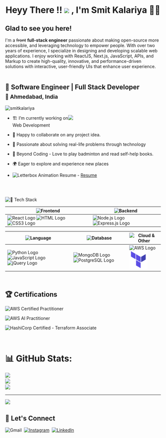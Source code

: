 
<h1 align="center">Heyy There !! <img src="https://camo.githubusercontent.com/d552948e7884c41fde2d32b9221d79f0df2076c7d824aaab954ca93f53d95884/68747470733a2f2f6d656469612e67697068792e636f6d2f6d656469612f6876524a434c467a6361737252346961377a2f67697068792e676966" width="40"/> , I'm Smit Kalariya 👨‍💻</h1>


## Glad to see you here! 



<body>I'm a <del>front</del> <b>full-stack engineer</b> passionate about making open-source more accessible, and leveraging technology to empower people. With over two years of experience, I specialize in designing and developing scalable web applications. I enjoy working with ReactJS, Next.js, JavaScript, APIs, and Markup to create high-quality, innovative, and performance-driven solutions with interactive, user-friendly UIs that enhance user experience.</body>
<br><br>


## 🚀 **Software Engineer | Full Stack Developer** <br> **<sub>📍 Ahmedabad, India</sub>**

<p align="left"> <img src="https://komarev.com/ghpvc/?username=smitkalariya&label=Profile%20views&color=0e75b6&style=flat" alt="smitkalariya" /> </p>

<img align="right" src="https://raw.githubusercontent.com/Gapur/Gapur/refs/heads/main/assets/coding.gif" width="300">

- 🏗️ I’m currently working on Web Development  
- 🤝 Happy to collaborate on any project idea.  
- 🧩 Passionate about solving real-life problems through technology  
- 🏸 Beyond Coding - Love to play badminton and read self-help books.  
- 🌍 Eager to explore and experience new places

-  <img src="https://raw.githubusercontent.com/Gapur/Gapur/refs/heads/main/assets/doc.gif" alt="Letterbox Animation" width="20">  Resume - <a href="your-resume-link.pdf" target="_blank">Resume</a>


<br><br>
  

![🚀 Tech Stack](https://img.shields.io/badge/🚀_Tech_Stack-blueviolet?style=for-the-badge&logoWidth=200)

| ![Frontend](https://img.shields.io/badge/Frontend-%F0%9F%9A%80-blue?style=for-the-badge&logoWidth=150) | ![Backend](https://img.shields.io/badge/Backend-%F0%9F%9A%80-green?style=for-the-badge&logoWidth=150) |
| --- | --- |
| <img src="https://upload.wikimedia.org/wikipedia/commons/a/a7/React-icon.svg" alt="React Logo" width="60" height="60"> <img src="https://upload.wikimedia.org/wikipedia/commons/6/61/HTML5_logo_and_wordmark.svg" alt="HTML Logo" width="60" height="60"> <img src="https://upload.wikimedia.org/wikipedia/commons/6/62/CSS3_logo.svg" alt="CSS3 Logo" width="60" height="60"> | <img src="https://upload.wikimedia.org/wikipedia/commons/d/d9/Node.js_logo.svg" alt="Node.js Logo" width="60" height="60"> <img src="https://upload.wikimedia.org/wikipedia/commons/6/64/Expressjs.png" alt="Express.js Logo" width="120" height="50"> |




| ![Language](https://img.shields.io/badge/Language-%F0%9F%9A%80-orange?style=for-the-badge&logoWidth=150) | ![Database](https://img.shields.io/badge/Database-%F0%9F%9A%80-purple?style=for-the-badge&logoWidth=150) | ![Cloud & Other](https://img.shields.io/badge/Cloud%20&%20Other-%F0%9F%9A%80-cyan?style=for-the-badge&logoWidth=150) |
| --- | --- | --- |
| <img src="https://upload.wikimedia.org/wikipedia/commons/c/c3/Python-logo-notext.svg" alt="Python Logo" width="60" height="60"> <img src="https://upload.wikimedia.org/wikipedia/commons/6/6a/JavaScript-logo.png" alt="JavaScript Logo" width="60" height="60"> <img src="https://cdn.iconscout.com/icon/free/png-256/jquery-10-1175155.png" alt="jQuery Logo" width="60" height="60"> | <img src="https://1000logos.net/wp-content/uploads/2020/08/MongoDB-Logo.png" alt="MongoDB Logo" width="120" height="90"> <img src="https://upload.wikimedia.org/wikipedia/commons/2/29/Postgresql_elephant.svg" alt="PostgreSQL Logo" width="60" height="60"> | <img src="https://upload.wikimedia.org/wikipedia/commons/9/93/Amazon_Web_Services_Logo.svg" alt="AWS Logo" width="60" height="60"> <img src="https://raw.githubusercontent.com/devicons/devicon/master/icons/terraform/terraform-original.svg" alt="Terraform Logo" width="60" height="60"> |

<br>


## 🏆 Certifications
![AWS Certified Practitioner](https://img.shields.io/badge/AWS%20Certified-Practitioner-FF9900?style=for-the-badge&logo=amazonaws&logoColor=white)

![AWS AI Practitioner](https://img.shields.io/badge/AWS%20AI-Practitioner-FF9900?style=for-the-badge&logo=amazonaws&logoColor=white)

![HashiCorp Certified - Terraform Associate](https://img.shields.io/badge/HashiCorp%20Certified-Terraform%20Associate-5C4EE5?style=for-the-badge&logo=terraform&logoColor=white)

<br>


# 📊 GitHub Stats:
![](https://github-readme-stats.vercel.app/api?username=smitkalariya&theme=calm_pink&hide_border=false&include_all_commits=false&count_private=true)<br/>
![](https://nirzak-streak-stats.vercel.app/?user=smitkalariya&theme=calm_pink&hide_border=false)<br/>
![](https://github-readme-stats.vercel.app/api/top-langs/?username=smitkalariya&theme=calm_pink&hide_border=false&include_all_commits=false&count_private=true&layout=compact)

---
[![](https://visitcount.itsvg.in/api?id=smitkalariya&icon=0&color=0)](https://visitcount.itsvg.in)


## 📩 Let's Connect  
 
 ![Gmail](https://img.shields.io/badge/Gmail-smitkalariya3009%40gmail.com-D14836?style=for-the-badge&logo=gmail&logoColor=white)&nbsp;&nbsp;<a href="https://www.instagram.com/smit-kalariya-3009/" target="_blank"><img src="https://upload.wikimedia.org/wikipedia/commons/a/a5/Instagram_icon.png" alt="Instagram" width="30"></a>&nbsp;&nbsp;<a href="https://www.linkedin.com/in/smit-kalariya-3009/" target="_blank"><img src="https://upload.wikimedia.org/wikipedia/commons/8/81/LinkedIn_icon.svg" alt="LinkedIn" width="30"></a>


<!-- Proudly created with GPRM ( https://gprm.itsvg.in ) -->



